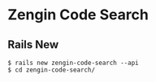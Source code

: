 # Zengin Code Search

## Rails New

```
$ rails new zengin-code-search --api
$ cd zengin-code-search/
```
